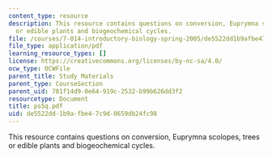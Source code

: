 ```yaml
---
content_type: resource
description: This resource contains questions on conversion, Euprymna scolopes, trees
  or edible plants and biogeochemical cycles.
file: /courses/7-014-introductory-biology-spring-2005/de5522dd1b9afbe47c9d0659db24fc98_ps5q.pdf
file_type: application/pdf
learning_resource_types: []
license: https://creativecommons.org/licenses/by-nc-sa/4.0/
ocw_type: OCWFile
parent_title: Study Materials
parent_type: CourseSection
parent_uid: 781f14d9-0e64-919c-2532-b99b626dd3f2
resourcetype: Document
title: ps5q.pdf
uid: de5522dd-1b9a-fbe4-7c9d-0659db24fc98
---
```

This resource contains questions on conversion, Euprymna scolopes, trees or edible plants and biogeochemical cycles.